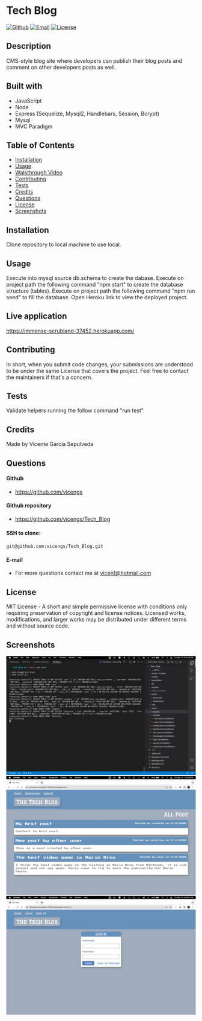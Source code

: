 # Tech Blog

[![Github](https://img.shields.io/static/v1?label=Github&message=vicengs&color=yellow)](https://github.com/vicengs) [![Email](https://img.shields.io/static/v1?label=Email&message=Vicente&color=informational)](mailto:vicen1@hotmail.com) [![License](https://img.shields.io/static/v1?label=License&message=MIT&color=green)](http://choosealicense.com/licenses/mit/)

## Description
  
CMS-style blog site where developers can publish their blog posts and comment on other developers posts as well.

## Built with

- JavaScript
- Node
- Express (Sequelize, Mysql2, Handlebars, Session, Bcrypt)
- Mysql
- MVC Paradigm

## Table of Contents

* [Installation](#installation)
* [Usage](#usage)
* [Walkthrough Video](#walkthrough)
* [Contributing](#contributing)
* [Tests](#tests)
* [Credits](#credits)
* [Questions](#questions)
* [License](#license)
* [Screenshots](#screenshots)

## Installation

Clone repository to local machine to use local.

## Usage

Execute into mysql source db.schema to create the dabase.
Execute on project path the following command "npm start" to create the database structure (tables).
Execute on project path the following command "npm run seed" to fill the database.
Open Heroku link to view the deployed project.

## Live application

https://immense-scrubland-37452.herokuapp.com/

## Contributing

In short, when you submit code changes, your submissions are understood to be under the same License that covers the project. Feel free to contact the maintainers if that's a concern.

## Tests

Validate helpers running the follow command "run test".

## Credits

Made by Vicente Garcia Sepulveda

## Questions

#### Github
  
- https://github.com/vicengs

#### Github repository

- https://github.com/vicengs/Tech_Blog

#### SSH to clone:

    git@github.com:vicengs/Tech_Blog.git
  
#### E-mail
  
- For more questions contact me at vicen1@hotmail.com

## License

MIT License - A short and simple permissive license with conditions only requiring preservation of copyright and license notices. Licensed works, modifications, and larger works may be distributed under different terms and without source code.

## Screenshots
    
![Server](/assets/images/server.jpg)
![Application](/assets/images/application.jpg)
![Login](/assets/images/login.jpg)
